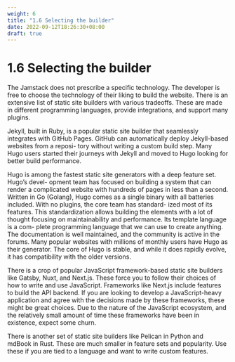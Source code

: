 ```yaml
---
weight: 6
title: "1.6 Selecting the builder"
date: 2022-09-12T18:26:30+08:00
draft: true
---
```

# 1.6 Selecting the builder

The Jamstack does not prescribe a specific technology. The developer is free to choose the technology of their liking to build the website. There is an extensive list of static site builders with various tradeoffs. These are made in different programming languages, provide integrations, and support many plugins.

Jekyll, built in Ruby, is a popular static site builder that seamlessly integrates with GitHub Pages. GitHub can automatically deploy Jekyll-based websites from a reposi- tory without writing a custom build step. Many Hugo users started their journeys with Jekyll and moved to Hugo looking for better build performance.

Hugo is among the fastest static site generators with a deep feature set. Hugo’s devel- opment team has focused on building a system that can render a complicated website with hundreds of pages in less than a second. Written in Go (Golang), Hugo comes as a single binary with all batteries included. With no plugins, the core team has standard- ized most of its features. This standardization allows building the elements with a lot of thought focusing on maintainability and performance. Its template language is a com- plete programming language that we can use to create anything. The documentation is well maintained, and the community is active in the forums. Many popular websites with millions of monthly users have Hugo as their generator. The core of Hugo is stable, and while it does rapidly evolve, it has compatibility with the older versions.

There is a crop of popular JavaScript framework-based static site builders like Gatsby, Nuxt, and Next.js. These force you to follow their choices of how to write and use JavaScript. Frameworks like Next.js include features to build the API backend. If you are looking to develop a JavaScript-heavy application and agree with the decisions made by these frameworks, these might be great choices. Due to the nature of the JavaScript ecosystem, and the relatively small amount of time these frameworks have been in existence, expect some churn.

There is another set of static site builders like Pelican in Python and mdBook in Rust. These are much smaller in feature sets and popularity. Use these if you are tied to a language and want to write custom features.